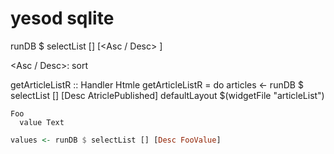 yesod sqlite
====


runDB $ selectList [] [<Asc / Desc> <target>]

<Asc / Desc>: sort

getArticleListR :: Handler Htmle
getArticleListR = do
    articles <- runDB $ selectList [] [Desc AtriclePublished]
    defaultLayout $(widgetFile "articleList")


<target>

<Table name><Order by>


```config
Foo
  value Text
```

```haskell
values <- runDB $ selectList [] [Desc FooValue]
```

